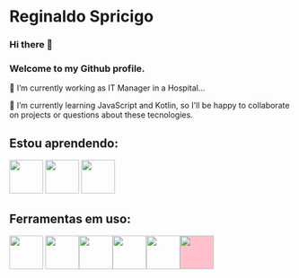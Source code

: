 # Reginaldo Spricigo

### Hi there 👋

### Welcome to my Github profile.

🔭 I’m currently working as IT Manager in a Hospital...
</p>
🌱 I’m currently learning JavaScript and Kotlin, so I'll be happy to collaborate on projects or questions about these tecnologies.

## Estou aprendendo:

<img loading="lazy" src="https://cdn.jsdelivr.net/gh/devicons/devicon@latest/icons/javascript/javascript-original.svg" width="60" height="60" />  <img loading="lazy" src="https://cdn.jsdelivr.net/gh/devicons/devicon@latest/icons/java/java-original.svg" width="60" height="60" /> <img loading="lazy" src="https://cdn.jsdelivr.net/gh/devicons/devicon@latest/icons/kotlin/kotlin-plain-wordmark.svg" width="60" height="60" /> 

## Ferramentas em uso:

<img loading="lazy" src="https://cdn.jsdelivr.net/gh/devicons/devicon@latest/icons/git/git-original.svg" width="60" height="60" /> <img loading="lazy" src="https://cdn.jsdelivr.net/gh/devicons/devicon@latest/icons/vscode/vscode-original-wordmark.svg" width="60" height="60" /><img loading="lazy" loading="lazy" src="https://cdn.jsdelivr.net/gh/devicons/devicon@latest/icons/sqldeveloper/sqldeveloper-original.svg" width="60" height="60" /><img loading="lazy" src="https://cdn.jsdelivr.net/gh/devicons/devicon@latest/icons/intellij/intellij-original.svg" width="60" height="60" /><img loading="lazy" src="https://cdn.jsdelivr.net/gh/devicons/devicon@latest/icons/postman/postman-original.svg" width="60" height="60" /><img style="background-color:pink" loading="lazy" src="https://cdn.jsdelivr.net/gh/devicons/devicon@latest/icons/github/github-original-wordmark.svg" width="60" height="60" />
          
          

          
          



<!--
**rspricigo/rspricigo** is a ✨ _special_ ✨ repository because its `README.md` (this file) appears on your GitHub profile.

Here are some ideas to get you started:

- 🔭 I’m currently working on ...
- 🌱 I’m currently learning ...
- 👯 I’m looking to collaborate on ...
- 🤔 I’m looking for help with ...
- 💬 Ask me about ...
- 📫 How to reach me: ...
- 😄 Pronouns: ...
- ⚡ Fun fact: ...
-->
